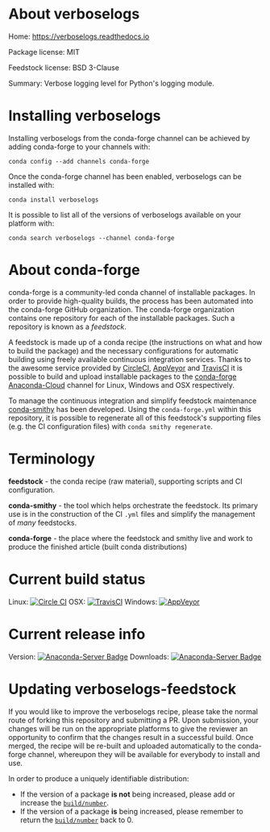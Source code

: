 About verboselogs
=================

Home: https://verboselogs.readthedocs.io

Package license: MIT

Feedstock license: BSD 3-Clause

Summary: Verbose logging level for Python's logging module.



Installing verboselogs
======================

Installing verboselogs from the conda-forge channel can be achieved by adding conda-forge to your channels with:

```
conda config --add channels conda-forge
```

Once the conda-forge channel has been enabled, verboselogs can be installed with:

```
conda install verboselogs
```

It is possible to list all of the versions of verboselogs available on your platform with:

```
conda search verboselogs --channel conda-forge
```


About conda-forge
=================

conda-forge is a community-led conda channel of installable packages.
In order to provide high-quality builds, the process has been automated into the
conda-forge GitHub organization. The conda-forge organization contains one repository
for each of the installable packages. Such a repository is known as a *feedstock*.

A feedstock is made up of a conda recipe (the instructions on what and how to build
the package) and the necessary configurations for automatic building using freely
available continuous integration services. Thanks to the awesome service provided by
[CircleCI](https://circleci.com/), [AppVeyor](http://www.appveyor.com/)
and [TravisCI](https://travis-ci.org/) it is possible to build and upload installable
packages to the [conda-forge](https://anaconda.org/conda-forge)
[Anaconda-Cloud](http://docs.anaconda.org/) channel for Linux, Windows and OSX respectively.

To manage the continuous integration and simplify feedstock maintenance
[conda-smithy](http://github.com/conda-forge/conda-smithy) has been developed.
Using the ``conda-forge.yml`` within this repository, it is possible to regenerate all of
this feedstock's supporting files (e.g. the CI configuration files) with ``conda smithy regenerate``.


Terminology
===========

**feedstock** - the conda recipe (raw material), supporting scripts and CI configuration.

**conda-smithy** - the tool which helps orchestrate the feedstock.
                   Its primary use is in the construction of the CI ``.yml`` files
                   and simplify the management of *many* feedstocks.

**conda-forge** - the place where the feedstock and smithy live and work to
                  produce the finished article (built conda distributions)

Current build status
====================

Linux: [![Circle CI](https://circleci.com/gh/conda-forge/verboselogs-feedstock.svg?style=svg)](https://circleci.com/gh/conda-forge/verboselogs-feedstock)
OSX: [![TravisCI](https://travis-ci.org/conda-forge/verboselogs-feedstock.svg?branch=master)](https://travis-ci.org/conda-forge/verboselogs-feedstock)
Windows: [![AppVeyor](https://ci.appveyor.com/api/projects/status/github/conda-forge/verboselogs-feedstock?svg=True)](https://ci.appveyor.com/project/conda-forge/verboselogs-feedstock/branch/master)

Current release info
====================
Version: [![Anaconda-Server Badge](https://anaconda.org/conda-forge/verboselogs/badges/version.svg)](https://anaconda.org/conda-forge/verboselogs)
Downloads: [![Anaconda-Server Badge](https://anaconda.org/conda-forge/verboselogs/badges/downloads.svg)](https://anaconda.org/conda-forge/verboselogs)


Updating verboselogs-feedstock
==============================

If you would like to improve the verboselogs recipe, please take the normal
route of forking this repository and submitting a PR. Upon submission, your changes will
be run on the appropriate platforms to give the reviewer an opportunity to confirm that the
changes result in a successful build. Once merged, the recipe will be re-built and uploaded
automatically to the conda-forge channel, whereupon they will be available for everybody to
install and use.

In order to produce a uniquely identifiable distribution:
 * If the version of a package **is not** being increased, please add or increase
   the [``build/number``](http://conda.pydata.org/docs/building/meta-yaml.html#build-number-and-string).
 * If the version of a package **is** being increased, please remember to return
   the [``build/number``](http://conda.pydata.org/docs/building/meta-yaml.html#build-number-and-string)
   back to 0.

